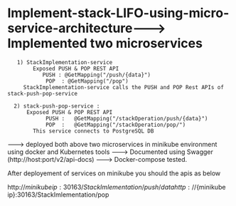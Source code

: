 # Implement-stack-LIFO-using-micro-service-architecture---> Implemented two microservices

       1) StackImplementation-service
            Exposed PUSH & POP REST API
               PUSH : @GetMapping("/push/{data}")
                POP  : @GetMapping("/pop")
         StackImplementation-service calls the PUSH and POP Rest APIs of stack-push-pop-service

      2) stack-push-pop-service :
          Exposed PUSH & POP REST API
                PUSH :   @GetMapping("/stackOperation/push/{data}")
                POP  :   @GetMapping("/stackOperation/pop/")
            This service connects to PostgreSQL DB 

---> deployed both above two microservices in minikube environment using docker and Kubernetes tools
---> Documented using Swagger  (http://host:port/v2/api-docs)
---> Docker-compose tested.


After deployement of services on minikube
you should the apis as below

http://${minikube ip}:30163/StackImlementation/push/{data}
http://${minikube ip}:30163/StackImlementation/pop



